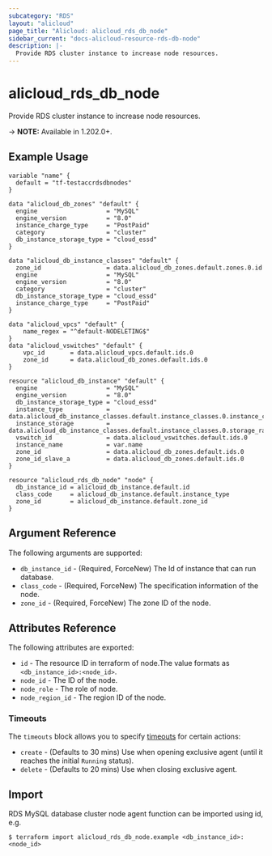 ```yaml
---
subcategory: "RDS"
layout: "alicloud"
page_title: "Alicloud: alicloud_rds_db_node"
sidebar_current: "docs-alicloud-resource-rds-db-node"
description: |-
  Provide RDS cluster instance to increase node resources.
---
```


# alicloud\_rds\_db\_node

Provide RDS cluster instance to increase node resources.

-> **NOTE:** Available in 1.202.0+.

## Example Usage

```
variable "name" {
  default = "tf-testaccrdsdbnodes"
}

data "alicloud_db_zones" "default" {
  engine                   = "MySQL"
  engine_version           = "8.0"
  instance_charge_type     = "PostPaid"
  category                 = "cluster"
  db_instance_storage_type = "cloud_essd"
}

data "alicloud_db_instance_classes" "default" {
  zone_id                  = data.alicloud_db_zones.default.zones.0.id
  engine                   = "MySQL"
  engine_version           = "8.0"
  category                 = "cluster"
  db_instance_storage_type = "cloud_essd"
  instance_charge_type     = "PostPaid"
}

data "alicloud_vpcs" "default" {
	name_regex = "^default-NODELETING$"
}
data "alicloud_vswitches" "default" {
	vpc_id 		 = data.alicloud_vpcs.default.ids.0
	zone_id      = data.alicloud_db_zones.default.ids.0
}

resource "alicloud_db_instance" "default" {
  engine                   = "MySQL"
  engine_version           = "8.0"
  db_instance_storage_type = "cloud_essd"
  instance_type            = data.alicloud_db_instance_classes.default.instance_classes.0.instance_class
  instance_storage         = data.alicloud_db_instance_classes.default.instance_classes.0.storage_range.min
  vswitch_id               = data.alicloud_vswitches.default.ids.0
  instance_name            = var.name
  zone_id 				   = data.alicloud_db_zones.default.ids.0
  zone_id_slave_a          = data.alicloud_db_zones.default.ids.0
}

resource "alicloud_rds_db_node" "node" {
  db_instance_id = alicloud_db_instance.default.id
  class_code     = alicloud_db_instance.default.instance_type
  zone_id        = alicloud_db_instance.default.zone_id
}
```

## Argument Reference

The following arguments are supported:

* `db_instance_id` - (Required, ForceNew) The Id of instance that can run database.
* `class_code` - (Required, ForceNew) The specification information of the node.
* `zone_id` - (Required, ForceNew) The zone ID of the node.

## Attributes Reference

The following attributes are exported:

* `id` - The resource ID in terraform of node.The value formats as `<db_instance_id>:<node_id>`.
* `node_id` - The ID of the node.
* `node_role` - The role of node.
* `node_region_id` - The region ID of the node.

### Timeouts

The `timeouts` block allows you to specify [timeouts](https://www.terraform.io/docs/configuration-0-11/resources.html#timeouts) for certain actions:

* `create` - (Defaults to 30 mins) Use when opening exclusive agent (until it reaches the initial `Running` status).
* `delete` - (Defaults to 20 mins) Use when closing exclusive agent.

## Import

RDS MySQL database cluster node agent function can be imported using id, e.g.

```shell
$ terraform import alicloud_rds_db_node.example <db_instance_id>:<node_id>
```
